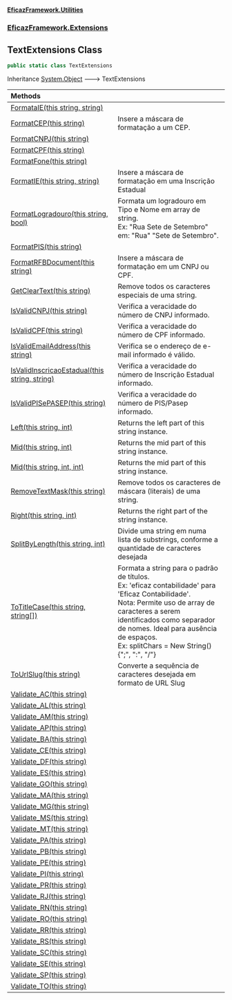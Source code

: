 #### [EficazFramework.Utilities](EficazFrameworkUtilities.md 'EficazFramework Utilities')
### [EficazFramework.Extensions](EficazFrameworkUtilities.md#EficazFramework.Extensions 'EficazFramework.Extensions')

## TextExtensions Class

```csharp
public static class TextExtensions
```

Inheritance [System.Object](https://docs.microsoft.com/en-us/dotnet/api/System.Object 'System.Object') &#129106; TextExtensions

| Methods | |
| :--- | :--- |
| [FormataIE(this string, string)](EficazFramework.Extensions/TextExtensions/FormataIE(thisstring,string).md 'EficazFramework.Extensions.TextExtensions.FormataIE(this string, string)') | |
| [FormatCEP(this string)](EficazFramework.Extensions/TextExtensions/FormatCEP(thisstring).md 'EficazFramework.Extensions.TextExtensions.FormatCEP(this string)') | Insere a máscara de formatação a um CEP. |
| [FormatCNPJ(this string)](EficazFramework.Extensions/TextExtensions/FormatCNPJ(thisstring).md 'EficazFramework.Extensions.TextExtensions.FormatCNPJ(this string)') | |
| [FormatCPF(this string)](EficazFramework.Extensions/TextExtensions/FormatCPF(thisstring).md 'EficazFramework.Extensions.TextExtensions.FormatCPF(this string)') | |
| [FormatFone(this string)](EficazFramework.Extensions/TextExtensions/FormatFone(thisstring).md 'EficazFramework.Extensions.TextExtensions.FormatFone(this string)') | |
| [FormatIE(this string, string)](EficazFramework.Extensions/TextExtensions/FormatIE(thisstring,string).md 'EficazFramework.Extensions.TextExtensions.FormatIE(this string, string)') | Insere a máscara de formatação em uma Inscrição Estadual |
| [FormatLogradouro(this string, bool)](EficazFramework.Extensions/TextExtensions/FormatLogradouro(thisstring,bool).md 'EficazFramework.Extensions.TextExtensions.FormatLogradouro(this string, bool)') | Formata um logradouro em Tipo e Nome em array de string.<br/>Ex: "Rua Sete de Setembro" em: "Rua" "Sete de Setembro". |
| [FormatPIS(this string)](EficazFramework.Extensions/TextExtensions/FormatPIS(thisstring).md 'EficazFramework.Extensions.TextExtensions.FormatPIS(this string)') | |
| [FormatRFBDocument(this string)](EficazFramework.Extensions/TextExtensions/FormatRFBDocument(thisstring).md 'EficazFramework.Extensions.TextExtensions.FormatRFBDocument(this string)') | Insere a máscara de formatação em um CNPJ ou CPF. |
| [GetClearText(this string)](EficazFramework.Extensions/TextExtensions/GetClearText(thisstring).md 'EficazFramework.Extensions.TextExtensions.GetClearText(this string)') | Remove todos os caracteres especiais de uma string. |
| [IsValidCNPJ(this string)](EficazFramework.Extensions/TextExtensions/IsValidCNPJ(thisstring).md 'EficazFramework.Extensions.TextExtensions.IsValidCNPJ(this string)') | Verifica a veracidade do número de CNPJ informado. |
| [IsValidCPF(this string)](EficazFramework.Extensions/TextExtensions/IsValidCPF(thisstring).md 'EficazFramework.Extensions.TextExtensions.IsValidCPF(this string)') | Verifica a veracidade do número de CPF informado. |
| [IsValidEmailAddress(this string)](EficazFramework.Extensions/TextExtensions/IsValidEmailAddress(thisstring).md 'EficazFramework.Extensions.TextExtensions.IsValidEmailAddress(this string)') | Verifica se o endereço de e-mail informado é válido. |
| [IsValidInscricaoEstadual(this string, string)](EficazFramework.Extensions/TextExtensions/IsValidInscricaoEstadual(thisstring,string).md 'EficazFramework.Extensions.TextExtensions.IsValidInscricaoEstadual(this string, string)') | Verifica a veracidade do número de Inscrição Estadual informado. |
| [IsValidPISePASEP(this string)](EficazFramework.Extensions/TextExtensions/IsValidPISePASEP(thisstring).md 'EficazFramework.Extensions.TextExtensions.IsValidPISePASEP(this string)') | Verifica a veracidade do número de PIS/Pasep informado. |
| [Left(this string, int)](EficazFramework.Extensions/TextExtensions/Left(thisstring,int).md 'EficazFramework.Extensions.TextExtensions.Left(this string, int)') | Returns the left part of this string instance. |
| [Mid(this string, int)](EficazFramework.Extensions/TextExtensions/Mid(thisstring,int).md 'EficazFramework.Extensions.TextExtensions.Mid(this string, int)') | Returns the mid part of this string instance. |
| [Mid(this string, int, int)](EficazFramework.Extensions/TextExtensions/Mid(thisstring,int,int).md 'EficazFramework.Extensions.TextExtensions.Mid(this string, int, int)') | Returns the mid part of this string instance. |
| [RemoveTextMask(this string)](EficazFramework.Extensions/TextExtensions/RemoveTextMask(thisstring).md 'EficazFramework.Extensions.TextExtensions.RemoveTextMask(this string)') | Remove todos os caracteres de máscara (literais) de uma string. |
| [Right(this string, int)](EficazFramework.Extensions/TextExtensions/Right(thisstring,int).md 'EficazFramework.Extensions.TextExtensions.Right(this string, int)') | Returns the right part of the string instance. |
| [SplitByLength(this string, int)](EficazFramework.Extensions/TextExtensions/SplitByLength(thisstring,int).md 'EficazFramework.Extensions.TextExtensions.SplitByLength(this string, int)') | Divide uma string em numa lista de substrings, conforme a quantidade de caracteres desejada |
| [ToTitleCase(this string, string[])](EficazFramework.Extensions/TextExtensions/ToTitleCase(thisstring,string[]).md 'EficazFramework.Extensions.TextExtensions.ToTitleCase(this string, string[])') | Formata a string para o padrão de títulos.<br/>Ex: 'eficaz contabilidade' para 'Eficaz Contabilidade'.<br/>Nota: Permite uso de array de caracteres a serem identificados como separador de nomes. Ideal para ausência de espaços.<br/>Ex: splitChars = New String() {";", ":", "/"} |
| [ToUrlSlug(this string)](EficazFramework.Extensions/TextExtensions/ToUrlSlug(thisstring).md 'EficazFramework.Extensions.TextExtensions.ToUrlSlug(this string)') | Converte a sequência de caracteres desejada em formato de URL Slug |
| [Validate_AC(this string)](EficazFramework.Extensions/TextExtensions/Validate_AC(thisstring).md 'EficazFramework.Extensions.TextExtensions.Validate_AC(this string)') | |
| [Validate_AL(this string)](EficazFramework.Extensions/TextExtensions/Validate_AL(thisstring).md 'EficazFramework.Extensions.TextExtensions.Validate_AL(this string)') | |
| [Validate_AM(this string)](EficazFramework.Extensions/TextExtensions/Validate_AM(thisstring).md 'EficazFramework.Extensions.TextExtensions.Validate_AM(this string)') | |
| [Validate_AP(this string)](EficazFramework.Extensions/TextExtensions/Validate_AP(thisstring).md 'EficazFramework.Extensions.TextExtensions.Validate_AP(this string)') | |
| [Validate_BA(this string)](EficazFramework.Extensions/TextExtensions/Validate_BA(thisstring).md 'EficazFramework.Extensions.TextExtensions.Validate_BA(this string)') | |
| [Validate_CE(this string)](EficazFramework.Extensions/TextExtensions/Validate_CE(thisstring).md 'EficazFramework.Extensions.TextExtensions.Validate_CE(this string)') | |
| [Validate_DF(this string)](EficazFramework.Extensions/TextExtensions/Validate_DF(thisstring).md 'EficazFramework.Extensions.TextExtensions.Validate_DF(this string)') | |
| [Validate_ES(this string)](EficazFramework.Extensions/TextExtensions/Validate_ES(thisstring).md 'EficazFramework.Extensions.TextExtensions.Validate_ES(this string)') | |
| [Validate_GO(this string)](EficazFramework.Extensions/TextExtensions/Validate_GO(thisstring).md 'EficazFramework.Extensions.TextExtensions.Validate_GO(this string)') | |
| [Validate_MA(this string)](EficazFramework.Extensions/TextExtensions/Validate_MA(thisstring).md 'EficazFramework.Extensions.TextExtensions.Validate_MA(this string)') | |
| [Validate_MG(this string)](EficazFramework.Extensions/TextExtensions/Validate_MG(thisstring).md 'EficazFramework.Extensions.TextExtensions.Validate_MG(this string)') | |
| [Validate_MS(this string)](EficazFramework.Extensions/TextExtensions/Validate_MS(thisstring).md 'EficazFramework.Extensions.TextExtensions.Validate_MS(this string)') | |
| [Validate_MT(this string)](EficazFramework.Extensions/TextExtensions/Validate_MT(thisstring).md 'EficazFramework.Extensions.TextExtensions.Validate_MT(this string)') | |
| [Validate_PA(this string)](EficazFramework.Extensions/TextExtensions/Validate_PA(thisstring).md 'EficazFramework.Extensions.TextExtensions.Validate_PA(this string)') | |
| [Validate_PB(this string)](EficazFramework.Extensions/TextExtensions/Validate_PB(thisstring).md 'EficazFramework.Extensions.TextExtensions.Validate_PB(this string)') | |
| [Validate_PE(this string)](EficazFramework.Extensions/TextExtensions/Validate_PE(thisstring).md 'EficazFramework.Extensions.TextExtensions.Validate_PE(this string)') | |
| [Validate_PI(this string)](EficazFramework.Extensions/TextExtensions/Validate_PI(thisstring).md 'EficazFramework.Extensions.TextExtensions.Validate_PI(this string)') | |
| [Validate_PR(this string)](EficazFramework.Extensions/TextExtensions/Validate_PR(thisstring).md 'EficazFramework.Extensions.TextExtensions.Validate_PR(this string)') | |
| [Validate_RJ(this string)](EficazFramework.Extensions/TextExtensions/Validate_RJ(thisstring).md 'EficazFramework.Extensions.TextExtensions.Validate_RJ(this string)') | |
| [Validate_RN(this string)](EficazFramework.Extensions/TextExtensions/Validate_RN(thisstring).md 'EficazFramework.Extensions.TextExtensions.Validate_RN(this string)') | |
| [Validate_RO(this string)](EficazFramework.Extensions/TextExtensions/Validate_RO(thisstring).md 'EficazFramework.Extensions.TextExtensions.Validate_RO(this string)') | |
| [Validate_RR(this string)](EficazFramework.Extensions/TextExtensions/Validate_RR(thisstring).md 'EficazFramework.Extensions.TextExtensions.Validate_RR(this string)') | |
| [Validate_RS(this string)](EficazFramework.Extensions/TextExtensions/Validate_RS(thisstring).md 'EficazFramework.Extensions.TextExtensions.Validate_RS(this string)') | |
| [Validate_SC(this string)](EficazFramework.Extensions/TextExtensions/Validate_SC(thisstring).md 'EficazFramework.Extensions.TextExtensions.Validate_SC(this string)') | |
| [Validate_SE(this string)](EficazFramework.Extensions/TextExtensions/Validate_SE(thisstring).md 'EficazFramework.Extensions.TextExtensions.Validate_SE(this string)') | |
| [Validate_SP(this string)](EficazFramework.Extensions/TextExtensions/Validate_SP(thisstring).md 'EficazFramework.Extensions.TextExtensions.Validate_SP(this string)') | |
| [Validate_TO(this string)](EficazFramework.Extensions/TextExtensions/Validate_TO(thisstring).md 'EficazFramework.Extensions.TextExtensions.Validate_TO(this string)') | |
